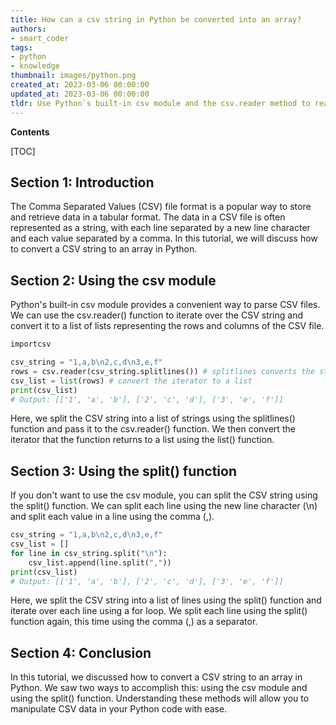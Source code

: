 ```yaml
---
title: How can a csv string in Python be converted into an array?
authors:
- smart_coder
tags:
- python
- knowledge
thumbnail: images/python.png
created_at: 2023-03-06 00:00:00
updated_at: 2023-03-06 00:00:00
tldr: Use Python`s built-in csv module and the csv.reader method to read the CSV string into a 2D array.
---
```


**Contents**

[TOC]

## Section 1: Introduction
The Comma Separated Values (CSV) file format is a popular way to store and retrieve data in a tabular format. The data in a CSV file is often represented as a string, with each line separated by a new line character and each value separated by a comma. In this tutorial, we will discuss how to convert a CSV string to an array in Python.

## Section 2: Using the csv module
Python's built-in csv module provides a convenient way to parse CSV files. We can use the csv.reader() function to iterate over the CSV string and convert it to a list of lists representing the rows and columns of the CSV file.

```python
importcsv

csv_string = "1,a,b\n2,c,d\n3,e,f"
rows = csv.reader(csv_string.splitlines()) # splitlines converts the string to a list of strings
csv_list = list(rows) # convert the iterator to a list
print(csv_list)
# Output: [['1', 'a', 'b'], ['2', 'c', 'd'], ['3', 'e', 'f']]
```

Here, we split the CSV string into a list of strings using the splitlines() function and pass it to the csv.reader() function. We then convert the iterator that the function returns to a list using the list() function.

## Section 3: Using the split() function
If you don't want to use the csv module, you can split the CSV string using the split() function. We can split each line using the new line character (\n) and split each value in a line using the comma (,).

```python
csv_string = "1,a,b\n2,c,d\n3,e,f"
csv_list = []
for line in csv_string.split("\n"):
    csv_list.append(line.split(","))
print(csv_list)
# Output: [['1', 'a', 'b'], ['2', 'c', 'd'], ['3', 'e', 'f']]
```

Here, we split the CSV string into a list of lines using the split() function and iterate over each line using a for loop. We split each line using the split() function again, this time using the comma (,) as a separator.

## Section 4: Conclusion
In this tutorial, we discussed how to convert a CSV string to an array in Python. We saw two ways to accomplish this: using the csv module and using the split() function. Understanding these methods will allow you to manipulate CSV data in your Python code with ease.
